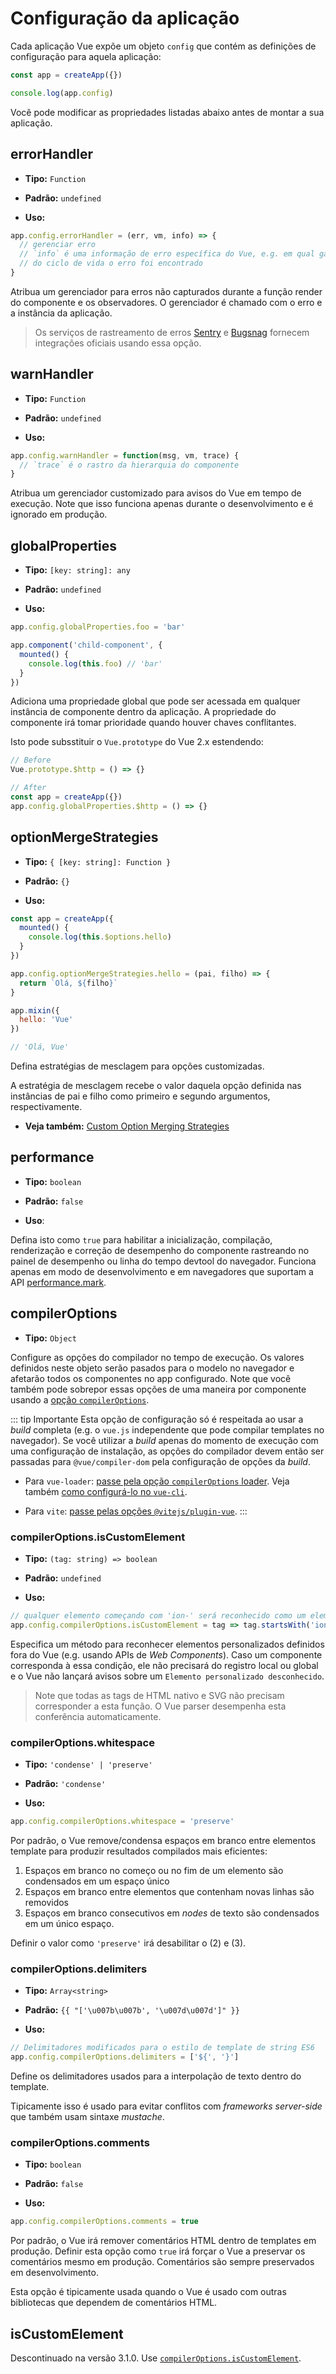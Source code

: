 # Configuração da aplicação

Cada aplicação Vue expõe um objeto `config` que contém as definições de configuração para aquela aplicação:

```js
const app = createApp({})

console.log(app.config)
```

Você pode modificar as propriedades listadas abaixo antes de montar a sua aplicação.

## errorHandler

- **Tipo:** `Function`

- **Padrão:** `undefined`

- **Uso:**

```js
app.config.errorHandler = (err, vm, info) => {
  // gerenciar erro
  // `info` é uma informação de erro específica do Vue, e.g. em qual gatilho
  // do ciclo de vida o erro foi encontrado
}
```

Atribua um gerenciador para erros não capturados durante a função render do componente e os observadores. O gerenciador é chamado com o erro e a instância da aplicação.

> Os serviços de rastreamento de erros [Sentry](https://sentry.io/for/vue/) e [Bugsnag](https://docs.bugsnag.com/platforms/browsers/vue/) fornecem integrações oficiais usando essa opção.

## warnHandler

- **Tipo:** `Function`

- **Padrão:** `undefined`

- **Uso:**

```js
app.config.warnHandler = function(msg, vm, trace) {
  // `trace` é o rastro da hierarquia do componente
}
```

Atribua um gerenciador customizado para avisos do Vue em tempo de execução. Note que isso funciona apenas durante o desenvolvimento e é ignorado em produção.

## globalProperties

- **Tipo:** `[key: string]: any`

- **Padrão:** `undefined`

- **Uso:**

```js
app.config.globalProperties.foo = 'bar'

app.component('child-component', {
  mounted() {
    console.log(this.foo) // 'bar'
  }
})
```

Adiciona uma propriedade global que pode ser acessada em qualquer instância de componente dentro da aplicação. A propriedade do componente irá tomar prioridade quando houver chaves conflitantes.

Isto pode subsstituir o `Vue.prototype` do Vue 2.x estendendo:

```js
// Before
Vue.prototype.$http = () => {}

// After
const app = createApp({})
app.config.globalProperties.$http = () => {}
```

## optionMergeStrategies

- **Tipo:** `{ [key: string]: Function }`

- **Padrão:** `{}`

- **Uso:**

```js
const app = createApp({
  mounted() {
    console.log(this.$options.hello)
  }
})

app.config.optionMergeStrategies.hello = (pai, filho) => {
  return `Olá, ${filho}`
}

app.mixin({
  hello: 'Vue'
})

// 'Olá, Vue'
```

Defina estratégias de mesclagem para opções customizadas.

A estratégia de mesclagem recebe o valor daquela opção definida nas instâncias de pai e filho como primeiro e segundo argumentos, respectivamente.

- **Veja também:** [Custom Option Merging Strategies](../guide/mixins.html#custom-option-merge-strategies)

## performance

- **Tipo:** `boolean`

- **Padrão:** `false`

- **Uso**:

Defina isto como `true` para habilitar a inicialização, compilação, renderização e correção de desempenho do componente rastreando no painel de desempenho ou linha do tempo devtool do navegador. Funciona apenas em modo de desenvolvimento e em navegadores que suportam a API [performance.mark](https://developer.mozilla.org/en-US/docs/Web/API/Performance/mark).

## compilerOptions <Badge text="3.1+" />

- **Tipo:** `Object`

Configure as opções do compilador no tempo de execução. Os valores definidos neste objeto serão pasados para o modelo no navegador e afetarão todos os componentes no app configurado. Note que você também pode sobrepor essas opções de uma maneira por componente usando a [opção `compilerOptions`](/api/options-misc.html#compileroptions).

::: tip Importante
Esta opção de configuração só é respeitada ao usar a _build_ completa (e.g. o `vue.js` independente que pode compilar templates no navegador). Se você utilizar a _build_ apenas do momento de execução com uma configuração de instalação, as opções do compilador devem então ser passadas para `@vue/compiler-dom` pela configuração de opções da _build_.

- Para `vue-loader`: [passe pela opção `compilerOptions` loader](https://vue-loader.vuejs.org/options.html#compileroptions). Veja também [como configurá-lo no `vue-cli`](https://cli.vuejs.org/guide/webpack.html#modifying-options-of-a-loader).

- Para `vite`: [passe pelas opções `@vitejs/plugin-vue`](https://github.com/vitejs/vite/tree/main/packages/plugin-vue#example-for-passing-options-to-vuecompiler-dom).
:::

### compilerOptions.isCustomElement

- **Tipo:** `(tag: string) => boolean`

- **Padrão:** `undefined`

- **Uso:**

```js
// qualquer elemento começando com 'ion-' será reconhecido como um elemento personalizado
app.config.compilerOptions.isCustomElement = tag => tag.startsWith('ion-')
```

Especifica um método para reconhecer elementos personalizados definidos fora do Vue (e.g. usando APIs de _Web Components_). Caso um componente corresponda à essa condição, ele não precisará do registro local ou global e o Vue não lançará avisos sobre um `Elemento personalizado desconhecido`.

> Note que todas as tags de HTML nativo e SVG não precisam corresponder a esta função. O Vue parser desempenha esta conferência automaticamente.

### compilerOptions.whitespace

- **Tipo:** `'condense' | 'preserve'`

- **Padrão:** `'condense'`

- **Uso:**

```js
app.config.compilerOptions.whitespace = 'preserve'
```

Por padrão, o Vue remove/condensa espaços em branco entre elementos template para produzir resultados compilados mais eficientes:

1. Espaços em branco no começo ou no fim de um elemento são condensados em um espaço único
2. Espaços em branco entre elementos que contenham novas linhas são removidos
3. Espaços em branco consecutivos em _nodes_ de texto são condensados em um único espaço.

Definir o valor como `'preserve'` irá desabilitar o (2) e (3).

### compilerOptions.delimiters

- **Tipo:** `Array<string>`

- **Padrão:** `{{ "['\u007b\u007b', '\u007d\u007d']" }}`

- **Uso:**

```js
// Delimitadores modificados para o estilo de template de string ES6
app.config.compilerOptions.delimiters = ['${', '}']    
```

Define os delimitadores usados para a interpolação de texto dentro do template.

Tipicamente isso é usado para evitar conflitos com _frameworks server-side_ que também usam sintaxe _mustache_.

### compilerOptions.comments

- **Tipo:** `boolean`

- **Padrão:** `false`

- **Uso:**

```js
app.config.compilerOptions.comments = true
```

Por padrão, o Vue irá remover comentários HTML dentro de templates em produção. Definir esta opção como `true` irá forçar o Vue a preservar os comentários mesmo em produção. Comentários são sempre preservados em desenvolvimento.

Esta opção é tipicamente usada quando o Vue é usado com outras bibliotecas que dependem de comentários HTML.

## isCustomElement <Badge text="deprecated" type="warning"/>

Descontinuado na versão 3.1.0. Use [`compilerOptions.isCustomElement`](#compileroptions-iscustomelement).
